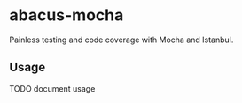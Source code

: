 abacus-mocha
===

Painless testing and code coverage with Mocha and Istanbul.

Usage
---

TODO document usage

